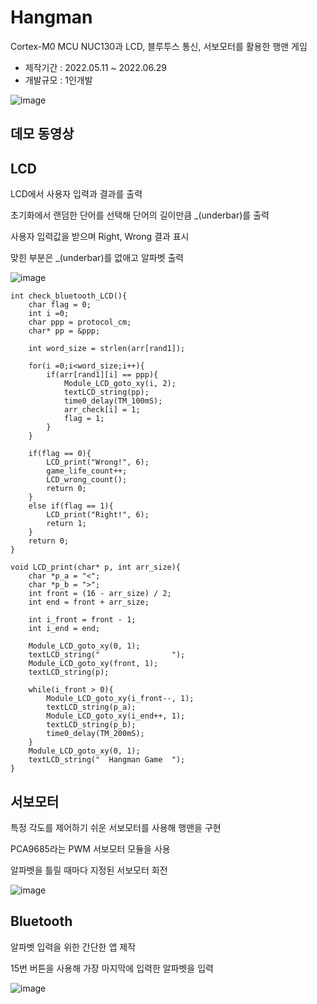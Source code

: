 # Hangman

Cortex-M0 MCU NUC130과 LCD, 블루투스 통신, 서보모터를 활용한 행맨 게임 

 - 제작기간 : 2022.05.11 ~ 2022.06.29 
 - 개발규모 : 1인개발

![image](https://github.com/snujing/Hangman/assets/57716676/8c83cbda-ec00-461e-881d-280561cb7e7d)




## 데모 동영상





## LCD

LCD에서 사용자 입력과 결과를 출력

초기화에서 랜덤한 단어를 선택해 단어의 길이만큼 _(underbar)를 출력

사용자 입력값을 받으며 Right, Wrong 결과 표시

맞힌 부분은 _(underbar)를 없애고 알파벳 출력


![image](https://github.com/snujing/Hangman/assets/57716676/071d6aeb-3555-4560-96f1-073c47059b34)

```
int check_bluetooth_LCD(){
	char flag = 0;
	int i =0;
	char ppp = protocol_cm;
	char* pp = &ppp;
	
	int word_size = strlen(arr[rand1]);
	
	for(i =0;i<word_size;i++){
		if(arr[rand1][i] == ppp){
			Module_LCD_goto_xy(i, 2); 
			textLCD_string(pp);
			time0_delay(TM_100mS);
			arr_check[i] = 1;			
			flag = 1;
		} 
	}
	
	if(flag == 0){
		LCD_print("Wrong!", 6);
		game_life_count++;
		LCD_wrong_count();
		return 0;
	}
	else if(flag == 1){
		LCD_print("Right!", 6);
		return 1;
	}
	return 0;
}

void LCD_print(char* p, int arr_size){
	char *p_a = "<";
	char *p_b = ">";
	int front = (16 - arr_size) / 2;
	int end = front + arr_size;
	
	int i_front = front - 1;
	int i_end = end;
	
	Module_LCD_goto_xy(0, 1);  
	textLCD_string("                "); 
	Module_LCD_goto_xy(front, 1); 
	textLCD_string(p);
	
	while(i_front > 0){
		Module_LCD_goto_xy(i_front--, 1); 
		textLCD_string(p_a);
		Module_LCD_goto_xy(i_end++, 1);
		textLCD_string(p_b);
		time0_delay(TM_200mS);
	}
	Module_LCD_goto_xy(0, 1);  
	textLCD_string("  Hangman Game  "); 
}
```




## 서보모터

특정 각도를 제어하기 쉬운 서보모터를 사용해 행맨을 구현

PCA9685라는 PWM 서보모터 모듈을 사용

알파벳을 틀릴 때마다 지정된 서보모터 회전



![image](https://github.com/snujing/Hangman/assets/57716676/6e11daf2-6442-4230-adc9-41d2316a53ce)




## Bluetooth

알파벳 입력을 위한 간단한 앱 제작

15번 버튼을 사용해 가장 마지막에 입력한 알파벳을 입력


![image](https://github.com/snujing/Hangman/assets/57716676/5a372c60-627f-4331-8320-7f2c4af72cc4)




